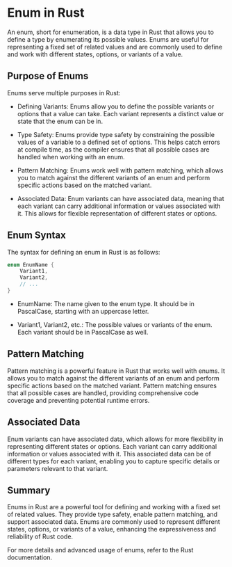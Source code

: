 # Enum in Rust

An enum, short for enumeration, is a data type in Rust that allows you to define a type by enumerating its possible values. Enums are useful for representing a fixed set of related values and are commonly used to define and work with different states, options, or variants of a value.

## Purpose of Enums

Enums serve multiple purposes in Rust:

- Defining Variants: Enums allow you to define the possible variants or options that a value can take. Each variant represents a distinct value or state that the enum can be in.

- Type Safety: Enums provide type safety by constraining the possible values of a variable to a defined set of options. This helps catch errors at compile time, as the compiler ensures that all possible cases are handled when working with an enum.

- Pattern Matching: Enums work well with pattern matching, which allows you to match against the different variants of an enum and perform specific actions based on the matched variant.

- Associated Data: Enum variants can have associated data, meaning that each variant can carry additional information or values associated with it. This allows for flexible representation of different states or options.

## Enum Syntax

The syntax for defining an enum in Rust is as follows:

```rust
enum EnumName {
    Variant1,
    Variant2,
    // ...
}
```


- EnumName: The name given to the enum type. It should be in PascalCase, starting with an uppercase letter.

- Variant1, Variant2, etc.: The possible values or variants of the enum. Each variant should be in PascalCase as well.

## Pattern Matching

Pattern matching is a powerful feature in Rust that works well with enums. It allows you to match against the different variants of an enum and perform specific actions based on the matched variant. Pattern matching ensures that all possible cases are handled, providing comprehensive code coverage and preventing potential runtime errors.

## Associated Data

Enum variants can have associated data, which allows for more flexibility in representing different states or options. Each variant can carry additional information or values associated with it. This associated data can be of different types for each variant, enabling you to capture specific details or parameters relevant to that variant.

## Summary

Enums in Rust are a powerful tool for defining and working with a fixed set of related values. They provide type safety, enable pattern matching, and support associated data. Enums are commonly used to represent different states, options, or variants of a value, enhancing the expressiveness and reliability of Rust code.

For more details and advanced usage of enums, refer to the Rust documentation.
